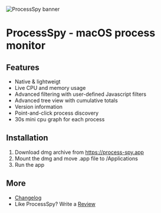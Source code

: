 ![ProcessSpy banner](https://public-files.gumroad.com/s3vu4337av486qpwhpmipij4uwg3)

# ProcessSpy - macOS process monitor

## Features

- Native & lightweigt
- Live CPU and memory usage
- Advanced filtering with user-defined Javascript filters
- Advanced tree view with cumulative totals
- Version information
- Point-and-click process discovery
- 30s mini cpu graph for each process

## Installation

1. Download dmg archive from https://process-spy.app
2. Mount the dmg and move .app file to /Applications
3. Run the app

## More
- [Changelog](https://process-spy.app/archive/release_notes.html)
- Like ProcessSpy? Write a [Review](https://senja.io/p/processspy/r/NTKt5r)
